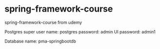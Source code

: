 # spring-framework-course
spring-framework-course from udemy


Postgres super 
user name: postgres
password: admin
UI password: admin1

Database name: pma-springbootdb

